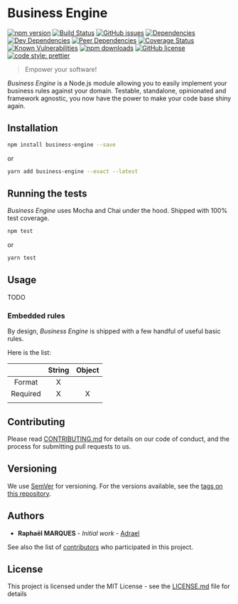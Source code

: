 # Business Engine

[![npm version][npm-image]][npm-url]
[![Build Status][build-image]][build-url]
[![GitHub issues][github-issues-image]][github-issues-url]
[![Dependencies][dependencies-image]][dependencies-url]
[![Dev Dependencies][dev-image]][dev-url]
[![Peer Dependencies][peer-image]][peer-url]
[![Coverage Status][coverage-image]][coverage-url]
[![Known Vulnerabilities][known-image]][known-url]
[![npm downloads][npm-image]][npm-url]
[![GitHub license][github-license-image]][github-license-url]
[![code style: prettier][prettier-image]][prettier-url]

> Empower your software!

*Business Engine* is a Node.js module allowing you to easily implement your business
rules against your domain. Testable, standalone, opinionated and framework agnostic,
you now have the power to make your code base shiny again.

## Installation

```sh
npm install business-engine --save
```

or

```sh
yarn add business-engine --exact --latest
```

## Running the tests

*Business Engine* uses Mocha and Chai under the hood. Shipped with 100% test coverage.

```sh
npm test
```

or

```sh
yarn test
```

## Usage

TODO

### Embedded rules

By design, *Business Engine* is shipped with a few handful of useful basic rules.

Here is the list:

|          | String | Object |
|:--------:|:------:|:------:|
|  Format  |    X   |        |
| Required |    X   |    X   |
|          |        |        |

## Contributing

Please read [CONTRIBUTING.md](CONTRIBUTING.md) for details on our code of conduct,
and the process for submitting pull requests to us.

## Versioning

We use [SemVer](http://semver.org/) for versioning. For the versions available, see the [tags on this repository](https://github.com/Adrael/business-engine/tags). 

## Authors

* **Raphaël MARQUES** - *Initial work* - [Adrael](https://github.com/Adrael)

See also the list of [contributors](https://github.com/Adrael/business-engine/contributors) who participated in this project.

## License

This project is licensed under the MIT License - see the [LICENSE.md](LICENSE.md) file for details

[npm-image]: https://badge.fury.io/js/business-engine.svg
[npm-url]: https://badge.fury.io/js/business-engine
[build-image]: https://travis-ci.org/Adrael/business-engine.svg?branch=dev
[build-url]: https://travis-ci.org/Adrael/business-engine
[github-issues-image]: https://img.shields.io/github/issues/Adrael/business-engine.svg
[github-issues-url]: https://github.com/Adrael/business-engine/issues
[dependencies-image]: https://david-dm.org/Adrael/business-engine.svg
[dependencies-url]: https://david-dm.org/Adrael/business-engine#info=dependencies
[dev-image]: https://david-dm.org/Adrael/business-engine/dev-status.svg
[dev-url]: https://david-dm.org/Adrael/business-engine#info=devDependencies
[peer-image]: https://david-dm.org/Adrael/business-engine/peer-status.svg
[peer-url]: https://david-dm.org/Adrael/business-engine#info=peerDependenciess
[coverage-image]: https://coveralls.io/repos/github/Adrael/business-engine/badge.svg?branch=dev
[coverage-url]: https://coveralls.io/github/Adrael/business-engine?branch=dev
[known-image]: https://snyk.io/test/github/Adrael/business-engine/badge.svg
[known-url]: https://snyk.io/test/github/Adrael/business-engine
[npm-image]: https://img.shields.io/npm/dm/business-engine.svg
[npm-url]: https://npmjs.org/business-engine
[github-license-image]: https://img.shields.io/github/license/Adrael/business-engine.svg
[github-license-url]: https://github.com/Adrael/business-engine/blob/master/LICENSE
[prettier-image]: https://img.shields.io/badge/code_style-prettier-ff69b4.svg
[prettier-url]: https://github.com/prettier/prettier
